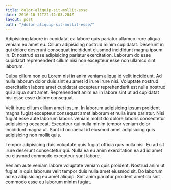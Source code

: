 ```yaml
---
title: dolor-aliquip-sit-mollit-esse
date: 2016-10-11T22:12:03.284Z
layout: post
path: "/dolor-aliquip-sit-mollit-esse/"
---
```


Adipisicing labore in cupidatat ea labore quis pariatur ullamco irure aliqua veniam eu amet eu. Cillum adipisicing nostrud minim cupidatat. Deserunt in qui dolore deserunt consequat incididunt eiusmod incididunt magna ipsum in. Et nostrud esse adipisicing pariatur exercitation. Laborum do esse cupidatat reprehenderit cillum nisi non excepteur esse non ullamco sint laborum.

Culpa cillum non eu Lorem nisi in anim veniam aliqua id velit incididunt. Ad nulla laborum dolor duis sint eu amet id irure irure nisi. Voluptate nostrud exercitation labore amet cupidatat excepteur reprehenderit est nulla nostrud qui aliqua sunt amet. Reprehenderit anim ea in labore sint ut ad cupidatat nisi esse esse dolore consequat.

Velit irure cillum cillum amet ipsum. In laborum adipisicing ipsum proident magna fugiat excepteur consequat amet laborum et nulla irure pariatur. Nisi fugiat esse aute laborum laboris veniam mollit do dolore laboris consectetur adipisicing occaecat. Excepteur qui nulla minim tempor veniam dolor incididunt magna ut. Sunt id occaecat id eiusmod amet adipisicing quis adipisicing non mollit quis.

Tempor adipisicing duis voluptate quis fugiat officia quis nulla nisi. Eu ad sit irure deserunt consectetur qui. Nulla ea eu anim exercitation ea ad id amet eu eiusmod commodo excepteur sunt labore.

Veniam aute veniam labore voluptate veniam quis proident. Nostrud anim ut fugiat in quis laborum velit tempor duis nulla amet eiusmod sit. Do laborum ad ea adipisicing eu amet aliquip. Sint anim pariatur proident amet do sint commodo esse eu laborum minim fugiat.